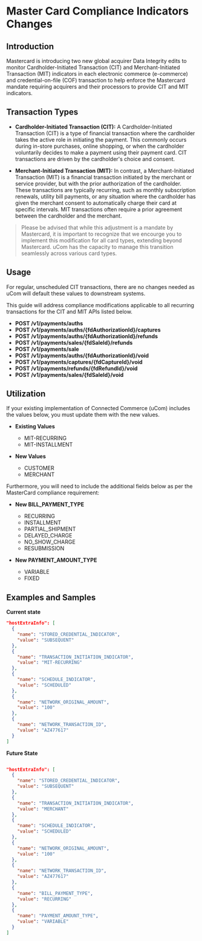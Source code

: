 # Master Card Compliance Indicators Changes

## Introduction

Mastercard is introducing two new global acquirer Data Integrity edits to monitor Cardholder-Initiated Transaction (CIT) and Merchant-Initiated Transaction (MIT) indicators in each electronic commerce (e-commerce) and credential-on-file (COF) transaction to help enforce the Mastercard mandate requiring acquirers and their processors to provide CIT and MIT indicators.

## Transaction Types

- **Cardholder-Initiated Transaction (CIT):** A Cardholder-Initiated Transaction (CIT) is a type of financial transaction where the cardholder takes the active role in initiating the payment. This commonly occurs during in-store purchases, online shopping, or when the cardholder voluntarily decides to make a payment using their payment card. CIT transactions are driven by the cardholder's choice and consent.

- **Merchant-Initiated Transaction (MIT):** In contrast, a Merchant-Initiated Transaction (MIT) is a financial transaction initiated by the merchant or service provider, but with the prior authorization of the cardholder. These transactions are typically recurring, such as monthly subscription renewals, utility bill payments, or any situation where the cardholder has given the merchant consent to automatically charge their card at specific intervals. MIT transactions often require a prior agreement between the cardholder and the merchant.

> Please be advised that while this adjustment is a mandate by Mastercard, it is important to recognize that we encourge you to implement this modification for all card types, extending beyond Mastercard. uCom has the capacity to manage this transition seamlessly across various card types.

## Usage

For regular, unscheduled CIT transactions, there are no changes needed as uCom will default these values to downstream systems. 

This guide will address compliance modifications applicable to all recurring transactions for the CIT and MIT APIs listed below.

- **POST /v1/payments/auths**
- **POST /v1/payments/auths/{fdAuthorizationId}/captures**
- **POST /v1/payments/auths/{fdAuthorizationId}/refunds**
- **POST /v1/payments/sales/{fdSaleId}/refunds**
- **POST /v1/payments/sale**
- **POST /v1/payments/auths/{fdAuthorizationId}/void**
- **POST /v1/payments/captures/{fdCaptureId}/void**
- **POST /v1/payments/refunds/{fdRefundId}/void**
- **POST /v1/payments/sales/{fdSaleId}/void**

## Utilization

If your existing implementation of Connected Commerce (uCom) includes the values below, you must update them with the new values.

- **Existing Values**
  - MIT-RECURRING
  - MIT-INSTALLMENT

- **New Values**
  - CUSTOMER
  - MERCHANT

Furthermore, you will need to include the additional fields below as per the MasterCard compliance requirement:

- **New BILL_PAYMENT_TYPE**
  - RECURRING
  - INSTALLMENT
  - PARTIAL_SHIPMENT
  - DELAYED_CHARGE
  - NO_SHOW_CHARGE
  - RESUBMISSION

- **New PAYMENT_AMOUNT_TYPE**
  - VARIABLE
  - FIXED

## Examples and Samples

**Current state**

```json
"hostExtraInfo": [
  {
    "name": "STORED_CREDENTIAL_INDICATOR",
    "value": "SUBSEQUENT"
  },
  {
    "name": "TRANSACTION_INITIATION_INDICATOR",
    "value": "MIT-RECURRING"
  },
  {
    "name": "SCHEDULE_INDICATOR",
    "value": "SCHEDULED"
  },
  {
    "name": "NETWORK_ORIGINAL_AMOUNT",
    "value": "100"
  },
  {
    "name": "NETWORK_TRANSACTION_ID",
    "value": "AZ477617"
  }
]

```

**Future State**

```json

"hostExtraInfo": [
  {
    "name": "STORED_CREDENTIAL_INDICATOR",
    "value": "SUBSEQUENT"
  },
  {
    "name": "TRANSACTION_INITIATION_INDICATOR",
    "value": "MERCHANT"
  },
  {
    "name": "SCHEDULE_INDICATOR",
    "value": "SCHEDULED"
  },
  {
    "name": "NETWORK_ORIGINAL_AMOUNT",
    "value": "100"
  },
  {
    "name": "NETWORK_TRANSACTION_ID",
    "value": "AZ477617"
  },
  {
    "name": "BILL_PAYMENT_TYPE",
    "value": "RECURRING"
  },
  {
    "name": "PAYMENT_AMOUNT_TYPE",
    "value": "VARIABLE"
  }
]

```
